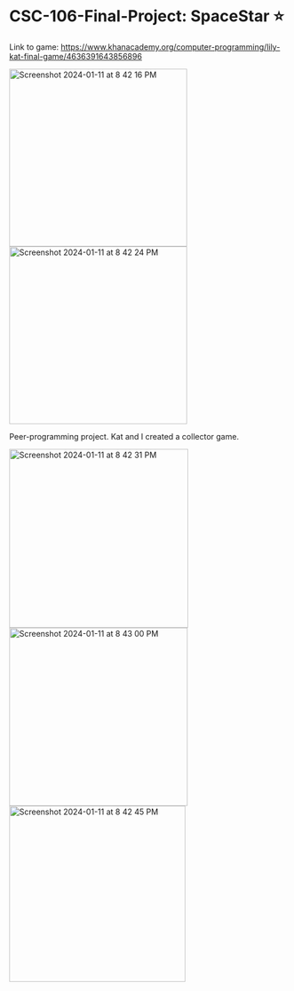 # CSC-106-Final-Project: SpaceStar ⭐️

Link to game: https://www.khanacademy.org/computer-programming/lily-kat-final-game/4636391643856896

<img width="320" alt="Screenshot 2024-01-11 at 8 42 16 PM" src="https://github.com/lily-n20/CSC-106-Final-Project/assets/113320013/0ffd1f71-a920-4d4a-b6f7-1a7375c9844c">
<img width="320" alt="Screenshot 2024-01-11 at 8 42 24 PM" src="https://github.com/lily-n20/CSC-106-Final-Project/assets/113320013/841ebc44-90fd-4469-9a9e-41f40ca17497">


Peer-programming project. Kat and I created a collector game.

<img width="322" alt="Screenshot 2024-01-11 at 8 42 31 PM" src="https://github.com/lily-n20/CSC-106-Final-Project/assets/113320013/9f62b624-eab9-4a48-b025-2791a734f7fc">
<img width="321" alt="Screenshot 2024-01-11 at 8 43 00 PM" src="https://github.com/lily-n20/CSC-106-Final-Project/assets/113320013/1c9c5aa8-2bd7-47c7-9348-487b9ac5eeed">
<img width="317" alt="Screenshot 2024-01-11 at 8 42 45 PM" src="https://github.com/lily-n20/CSC-106-Final-Project/assets/113320013/1923ba28-65d3-455c-8c36-5abf4acb5cc7">




